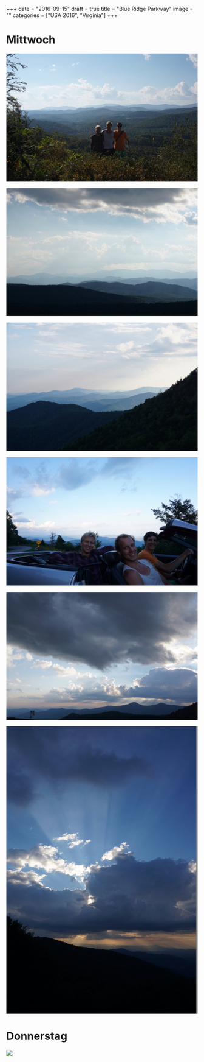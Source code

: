 +++
date = "2016-09-15"
draft = true
title = "Blue Ridge Parkway"
image = ""
categories = ["USA 2016", "Virginia"]
+++

# Mittwoch

![Blue Mountains S A J](/images/2016-09-14_Blue-Mountains-S-A-J.jpg)

![Blaue Bergketten](/images/2016-09-14_Blaue-Bergketten.jpg)

![Blue-Mountains](/images/2016-09-14_Blue-Mountains.jpg)

![Blue Convertible S A J](/images/2016-09-14_Blue-Convertible-S-A-J.jpg)

![Blue Mountains Light](/images/2016-09-14_Blue-Mountains-Light.jpg)

![Sunset Light](/images/2016-09-14_Sunset-Light.jpg)

# Donnerstag

![](/images/2016-09-15_.jpg)
